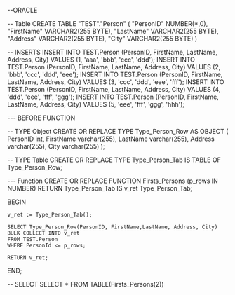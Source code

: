 
--ORACLE


-- Table
CREATE TABLE "TEST"."Person" 
(
	"PersonID" NUMBER(*,0), 
	"FirstName" VARCHAR2(255 BYTE), 
	"LastName" VARCHAR2(255 BYTE), 
	"Address" VARCHAR2(255 BYTE), 
	"City" VARCHAR2(255 BYTE) 
)

-- INSERTS
INSERT INTO TEST.Person (PersonID, FirstName, LastName, Address, City) VALUES (1, 'aaa', 'bbb', 'ccc', 'ddd');
INSERT INTO TEST.Person (PersonID, FirstName, LastName, Address, City) VALUES (2, 'bbb', 'ccc', 'ddd', 'eee');
INSERT INTO TEST.Person (PersonID, FirstName, LastName, Address, City) VALUES (3, 'ccc', 'ddd', 'eee', 'fff');
INSERT INTO TEST.Person (PersonID, FirstName, LastName, Address, City) VALUES (4, 'ddd', 'eee', 'fff', 'ggg');
INSERT INTO TEST.Person (PersonID, FirstName, LastName, Address, City) VALUES (5, 'eee', 'fff', 'ggg', 'hhh');


--- BEFORE FUNCTION

-- TYPE Object
CREATE OR REPLACE TYPE Type_Person_Row AS OBJECT (
    PersonID int,
    FirstName varchar(255),
    LastName varchar(255),
    Address varchar(255),
    City varchar(255)
);

-- TYPE Table
CREATE OR REPLACE TYPE Type_Person_Tab IS TABLE OF Type_Person_Row;

--- Function
CREATE OR REPLACE FUNCTION Firsts_Persons (p_rows IN NUMBER)
   RETURN Type_Person_Tab
   IS v_ret Type_Person_Tab;

BEGIN

	v_ret := Type_Person_Tab();

	SELECT Type_Person_Row(PersonID, FirstName,LastName, Address, City)
	BULK COLLECT INTO v_ret
	FROM TEST.Person
	WHERE PersonId <= p_rows;
  
	RETURN v_ret;

END;

-- SELECT
SELECT * FROM TABLE(Firsts_Persons(2))
